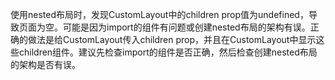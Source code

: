 使用nested布局时，发现CustomLayout中的children prop值为undefined，导致页面为空。可能是因为import的组件有问题或创建nested布局的架构有误。正确的做法是给CustomLayout传入children prop，并且在CustomLayout中显示这些children组件。建议先检查import的组件是否正确，然后检查创建nested布局的架构是否有误。

